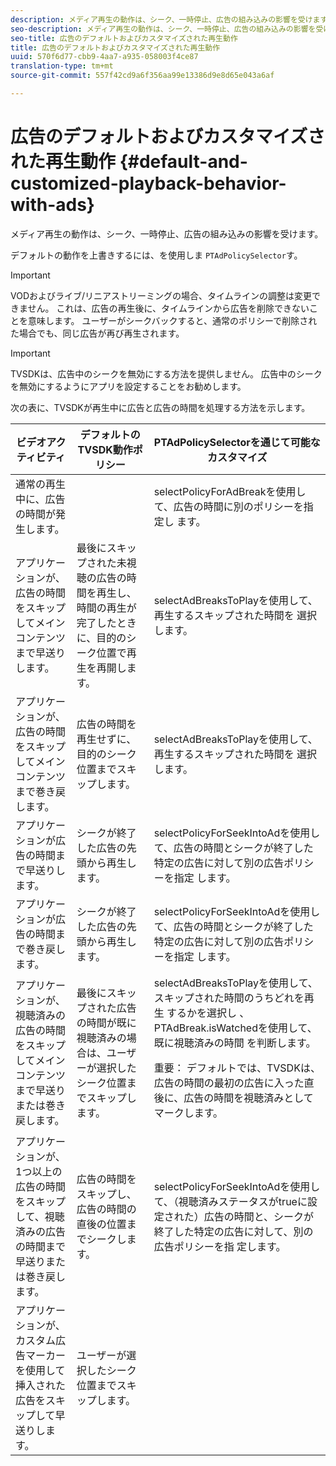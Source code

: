 ```yaml
---
description: メディア再生の動作は、シーク、一時停止、広告の組み込みの影響を受けます。
seo-description: メディア再生の動作は、シーク、一時停止、広告の組み込みの影響を受けます。
seo-title: 広告のデフォルトおよびカスタマイズされた再生動作
title: 広告のデフォルトおよびカスタマイズされた再生動作
uuid: 570f6d77-cbb9-4aa7-a935-058003f4ce87
translation-type: tm+mt
source-git-commit: 557f42cd9a6f356aa99e13386d9e8d65e043a6af

---
```



# 広告のデフォルトおよびカスタマイズされた再生動作 {#default-and-customized-playback-behavior-with-ads}

メディア再生の動作は、シーク、一時停止、広告の組み込みの影響を受けます。

デフォルトの動作を上書きするには、を使用しま `PTAdPolicySelector`す。

>[!IMPORTANT]
>
>VODおよびライブ/リニアストリーミングの場合、タイムラインの調整は変更できません。 これは、広告の再生後に、タイムラインから広告を削除できないことを意味します。 ユーザーがシークバックすると、通常のポリシーで削除された場合でも、同じ広告が再び再生されます。

>[!IMPORTANT]
>
>TVSDKは、広告中のシークを無効にする方法を提供しません。 広告中のシークを無効にするようにアプリを設定することをお勧めします。

次の表に、TVSDKが再生中に広告と広告の時間を処理する方法を示します。

<table id="table_466538B1C2A646B89EB4F9AA111203BE"> 
 <thead> 
  <tr> 
   <th colname="col1" class="entry"><b>ビデオアクティビティ</b></th> 
   <th colname="col2" class="entry"><b>デフォルトのTVSDK動作ポリシー</b></th> 
   <th colname="col3" class="entry"><b>PTAdPolicySelectorを通じて可能なカスタマイズ</b></th>
  </tr>
 </thead>
 <tbody> 
  <tr> 
   <td colname="col1"> 通常の再生中に、広告の時間が発生します。 </td> 
   <td colname="col2"></td> 
   <td colname="col3">selectPolicyForAdBreakを使用して、広告の時間に別のポリシーを指定し <span class="codeph"> ます</span>。 </td> 
  </tr> 
  <tr> 
   <td colname="col1"> アプリケーションが、広告の時間をスキップしてメインコンテンツまで早送りします。 </td> 
   <td colname="col2"> 最後にスキップされた未視聴の広告の時間を再生し、時間の再生が完了したときに、目的のシーク位置で再生を再開します。 </td> 
   <td colname="col3">selectAdBreaksToPlayを使用して、再生するスキップされた時間を <span class="codeph"> 選択します</span>。 </td> 
  </tr> 
  <tr> 
   <td colname="col1"> アプリケーションが、広告の時間をスキップしてメインコンテンツまで巻き戻します。 </td> 
   <td colname="col2"> 広告の時間を再生せずに、目的のシーク位置までスキップします。 </td> 
   <td colname="col3">selectAdBreaksToPlayを使用して、再生するスキップされた時間を <span class="codeph"> 選択します</span>。                      </td> 
  </tr> 
  <tr> 
   <td colname="col1"> アプリケーションが広告の時間まで早送りします。 </td> 
   <td colname="col2"> シークが終了した広告の先頭から再生します。 </td> 
   <td colname="col3">selectPolicyForSeekIntoAdを使用して、広告の時間とシークが終了した特定の広告に対して別の広告ポリシーを指定 <span class="codeph"> します</span>。 </td> 
  </tr> 
  <tr> 
   <td colname="col1"> アプリケーションが広告の時間まで巻き戻します。 </td> 
   <td colname="col2"> シークが終了した広告の先頭から再生します。 </td> 
   <td colname="col3">selectPolicyForSeekIntoAdを使用して、広告の時間とシークが終了した特定の広告に対して別の広告ポリシーを指定 <span class="codeph"> します</span>。 </td> 
  </tr> 
  <tr> 
   <td colname="col1"> アプリケーションが、視聴済みの広告の時間をスキップしてメインコンテンツまで早送りまたは巻き戻します。 </td> 
   <td colname="col2"> 最後にスキップされた広告の時間が既に視聴済みの場合は、ユーザーが選択したシーク位置までスキップします。 </td> 
   <td colname="col3">selectAdBreaksToPlayを使用して、スキップされた時間のうちどれを再生 <span class="codeph"> するかを選択し</span> 、PTAdBreak.isWatchedを使用して、既に視聴済みの時間 <span class="codeph"> を判断します</span>。 <p> <p>重要： デフォルトでは、TVSDKは、広告の時間の最初の広告に入った直後に、広告の時間を視聴済みとしてマークします。 </p> </p> </td> 
  </tr> 
  <tr> 
   <td colname="col1"> アプリケーションが、1つ以上の広告の時間をスキップして、視聴済みの広告の時間まで早送りまたは巻き戻します。 </td> 
   <td colname="col2"> 広告の時間をスキップし、広告の時間の直後の位置までシークします。 </td> 
   <td colname="col3">selectPolicyForSeekIntoAdを使用して、（視聴済みステータスがtrueに設定された）広告の時間と、シークが終了した特定の広告に対して、別の広告ポリシーを指 <span class="codeph"> 定します</span>。 </td> 
  </tr> 
  <tr> 
   <td colname="col1"> アプリケーションが、カスタム広告マーカーを使用して挿入された広告をスキップして早送りします。 </td> 
   <td colname="col2"> ユーザーが選択したシーク位置までスキップします。 </td> 
   <td colname="col3"></td> 
  </tr> 
 </tbody> 
</table>